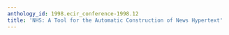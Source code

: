 ```yaml
---
anthology_id: 1998.ecir_conference-1998.12
title: 'NHS: A Tool for the Automatic Construction of News Hypertext'
---
```

